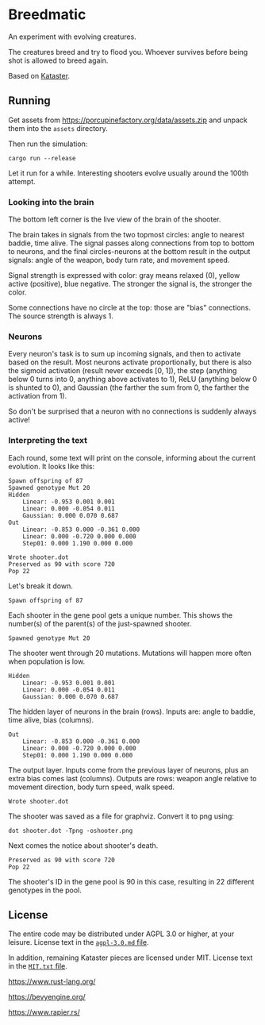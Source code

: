 # Breedmatic

An experiment with evolving creatures.

The creatures breed and try to flood you. Whoever survives before being shot is allowed to breed again.

Based on [Kataster](https://github.com/Bobox214/Kataster).

## Running

Get assets from https://porcupinefactory.org/data/assets.zip and unpack them into the `assets` directory.

Then run the simulation:

```
cargo run --release
```

Let it run for a while. Interesting shooters evolve usually around the 100th attempt.

### Looking into the brain

The bottom left corner is the live view of the brain of the shooter.

The brain takes in signals from the two topmost circles: angle to nearest baddie, time alive. The signal passes along connections from top to bottom to neurons, and the final circles-neurons at the bottom result in the output signals: angle of the weapon, body turn rate, and movement speed.

Signal strength is expressed with color: gray means relaxed (0), yellow active (positive), blue negative. The stronger the signal is, the stronger the color.

Some connections have no circle at the top: those are "bias" connections. The source strength is always 1.

### Neurons

Every neuron's task is to sum up incoming signals, and then to activate based on the result. Most neurons activate proportionally, but there is also the sigmoid activation (result never exceeds [0, 1]), the step (anything below 0 turns into 0, anything above activates to 1), ReLU (anything below 0 is shunted to 0), and Gaussian (the farther the sum from 0, the farther the activation from 1).

So don't be surprised that a neuron with no connections is suddenly always active!

### Interpreting the text

Each round, some text will print on the console, informing about the current evolution. It looks like this:

```
Spawn offspring of 87
Spawned genotype Mut 20
Hidden
    Linear: -0.953 0.001 0.001 
    Linear: 0.000 -0.054 0.011 
    Gaussian: 0.000 0.070 0.687 
Out
    Linear: -0.853 0.000 -0.361 0.000 
    Linear: 0.000 -0.720 0.000 0.000 
    Step01: 0.000 1.190 0.000 0.000 

Wrote shooter.dot
Preserved as 90 with score 720
Pop 22
```

Let's break it down.

```
Spawn offspring of 87
```

Each shooter in the gene pool gets a unique number. This shows the number(s) of the parent(s) of the just-spawned shooter.

```
Spawned genotype Mut 20
```

The shooter went through 20 mutations. Mutations will happen more often when population is low.

```
Hidden
    Linear: -0.953 0.001 0.001 
    Linear: 0.000 -0.054 0.011 
    Gaussian: 0.000 0.070 0.687 
```

The hidden layer of neurons in the brain (rows). Inputs are: angle to baddie, time alive, bias (columns).

```
Out
    Linear: -0.853 0.000 -0.361 0.000 
    Linear: 0.000 -0.720 0.000 0.000 
    Step01: 0.000 1.190 0.000 0.000 
```

The output layer. Inputs come from the previous layer of neurons, plus an extra bias comes last (columns). Outputs are rows: weapon angle relative to movement direction, body turn speed, walk speed.

```
Wrote shooter.dot
```

The shooter was saved as a file for graphviz. Convert it to png using:

```
dot shooter.dot -Tpng -oshooter.png
```

Next comes the notice about shooter's death.

```
Preserved as 90 with score 720
Pop 22
```

The shooter's ID in the gene pool is 90 in this case, resulting in 22 different genotypes in the pool.

## License

The entire code may be distributed under AGPL 3.0 or higher, at your leisure. License text in the [`agpl-3.0.md` file](agpl-3.0.md).

In addition, remaining Kataster pieces are licensed under MIT. License text in the [`MIT.txt` file](MIT.txt).

https://www.rust-lang.org/

https://bevyengine.org/

https://www.rapier.rs/
